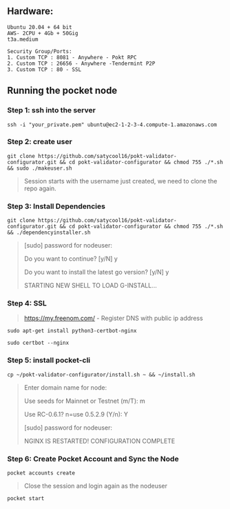 ## Hardware: 
```
Ubuntu 20.04 + 64 bit
AWS- 2CPU + 4Gb + 50Gig
t3a.medium

Security Group/Ports: 
1. Custom TCP : 8081 - Anywhere - Pokt RPC 
2. Custom TCP : 26656 - Anywhere -Tendermint P2P
3. Custom TCP : 80 - SSL
```
## Running the pocket node
### Step 1: ssh into the server
```
ssh -i "your_private.pem" ubuntu@ec2-1-2-3-4.compute-1.amazonaws.com
```
### Step 2: create user
```
git clone https://github.com/satycool16/pokt-validator-configurator.git && cd pokt-validator-configurator && chmod 755 ./*.sh && sudo ./makeuser.sh
```
>Session starts with the username just created, we need to clone the repo again.
### Step 3: Install Dependencies
```
git clone https://github.com/satycool16/pokt-validator-configurator.git && cd pokt-validator-configurator && chmod 755 ./*.sh && ./dependencyinstaller.sh
```
> [sudo] password for nodeuser:
>
>Do you want to continue? [y/N] y
>
> Do you want to install the latest go version? [y/N] y
> 
> STARTING NEW SHELL TO LOAD G-INSTALL...

### Step 4: SSL

>https://my.freenom.com/ - Register DNS with public ip address
>
```
sudo apt-get install python3-certbot-nginx
```
```
sudo certbot --nginx
```
### Step 5: install pocket-cli 
```
cp ~/pokt-validator-configurator/install.sh ~ && ~/install.sh
```
> Enter domain name for node:
> 
> Use seeds for Mainnet or Testnet (m/T): m
> 
> Use RC-0.6.1? n=use 0.5.2.9 (Y/n): Y
> 
> [sudo] password for nodeuser:
> 
> NGINX IS RESTARTED! CONFIGURATION COMPLETE

### Step 6: Create Pocket Account and Sync the Node
```pocket accounts create```

>Close the session and login again as the nodeuser

```
pocket start
```

